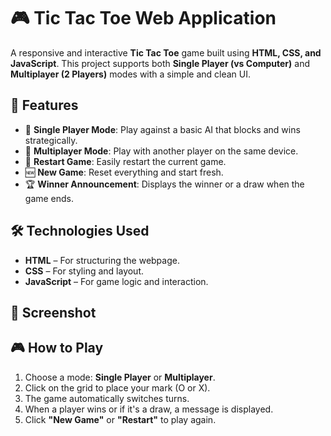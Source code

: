# 🎮 Tic Tac Toe Web Application

A responsive and interactive **Tic Tac Toe** game built using **HTML, CSS, and JavaScript**. This project supports both **Single Player (vs Computer)** and **Multiplayer (2 Players)** modes with a simple and clean UI.

## 🚀 Features

- 🧠 **Single Player Mode**: Play against a basic AI that blocks and wins strategically.
- 👥 **Multiplayer Mode**: Play with another player on the same device.
- 🔁 **Restart Game**: Easily restart the current game.
- 🆕 **New Game**: Reset everything and start fresh.
- 🏆 **Winner Announcement**: Displays the winner or a draw when the game ends.

## 🛠️ Technologies Used

- **HTML** – For structuring the webpage.
- **CSS** – For styling and layout.
- **JavaScript** – For game logic and interaction.

## 📸 Screenshot




## 🎮 How to Play

1. Choose a mode: **Single Player** or **Multiplayer**.
2. Click on the grid to place your mark (O or X).
3. The game automatically switches turns.
4. When a player wins or if it's a draw, a message is displayed.
5. Click **"New Game"** or **"Restart"** to play again.
